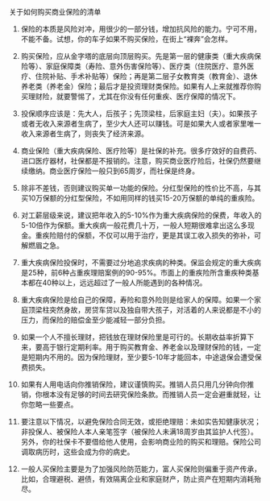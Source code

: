 关于如何购买商业保险的清单

1. 保险的本质是风险对冲，用很少的一部分钱，增加抗风险的能力。宁可不用，不能不备。试想，你的车子如果不购买保险，在街上“裸奔”会怎样。


2. 购买保险，应从金字塔的底层向顶层购买。先是第一层的健康类（重大疾病保险等）、家庭保障类（寿险、意外伤害保险等）、医疗类（住院医疗、意外医疗、住院补贴、手术补贴等）保险；再是第二层子女教育类（教育金）、退休养老类（养老金）保险；最后才是投资理财类保险。如果有人上来就推荐你购买理财险，就要警惕了，尤其在你没有任何重疾、医疗保障的情况下。 


3. 投保顺序应该是：先大人，后孩子；先顶梁柱，后家庭主妇（夫）。如果孩子或者无收入来源者生病了，至少大人还可以赚钱。可是如果大人或者家里唯一收入来源者生病了，则丧失了经济来源。


4. 商业保险（重大疾病保险、医疗险等）是社保的补充。很多疗效好的自费药、进口医疗器材，社保都是不报销的。注意，购买商业医疗险后，社保仍然要继续缴纳。商业医疗保险一般只到65周岁，而社保是终身。


5. 除非不差钱，否则建议购买单一功能的保险。分红型保险的性价比不高，与其买10万保额的分红型保险，不如用同样的钱买15-20万保额的单纯的重疾险。


6. 对工薪层级来说，建议把年收入的5-10%作为重大疾病保险的保费，年收入的5-10倍作为保额。重大疾病一般花费几十万，一般人短期很难拿出这么多现金。重疾险赔付的保额，不仅可以用于治疗，更是其误工收入损失的弥补，可解燃眉之急。


7. 重大疾病保险投保时，不需要过分地追求疾病的种类。保监会规定的重大疾病是25种，前6种占重疾理赔案例的90-95%。市面上的重疾险所含重疾种类基本都在40种以上，远远超过了一般人所能遇到的各种情况。


8. 重大疾病保险是给自己的保障，寿险和意外险则是给家人的保障。如果一个家庭顶梁柱突然身故，房贷车贷以及独自带大孩子，对活着的人来说都是不小的压力，而保险的赔偿金至少能减轻一部分负担。


9. 如果一个人不擅长理财，把钱放在理财保险里是可行的。长期收益率折算下来，要高于银行定期利率。用于购买教育金、养老金以及理财保险的钱，一定是短期内不用的。因为保险理财，至少要5-10年才能回本，中途退保会遭受保费损失。


10. 如果有人用电话向你推销保险，建议谨慎购买。推销人员只用几分钟向你推销，你根本没有足够的时间去研究保险条款。而推销人员一定会避重就轻，让你忽略一些要点。


11. 要注意以下情况，以避免保险合同无效，或拒绝理赔：未如实告知健康状况；非投保人、被保险人本人亲笔签字（被保险人未满18周岁由其监护人代签）。另外，你的社保卡不要借给他人使用，会影响商业险的购买和理赔。保险公司调取病历时，这些会成为你的病史。


12. 一般人买保险主要是为了加强风险防范能力，富人买保险则偏重于资产传承，比如，合理避税、避债，有效隔离企业和家庭财产，防止资产在短期内消耗殆尽。